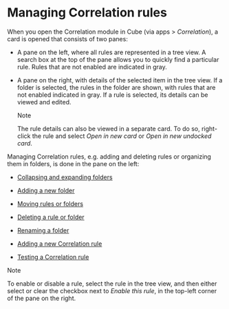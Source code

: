 # Managing Correlation rules

When you open the Correlation module in Cube (via apps \> *Correlation*), a card is opened that consists of two panes:

- A pane on the left, where all rules are represented in a tree view. A search box at the top of the pane allows you to quickly find a particular rule. Rules that are not enabled are indicated in gray.

- A pane on the right, with details of the selected item in the tree view. If a folder is selected, the rules in the folder are shown, with rules that are not enabled indicated in gray. If a rule is selected, its details can be viewed and edited.

    > [!NOTE]
    > The rule details can also be viewed in a separate card. To do so, right-click the rule and select *Open in new card* or *Open in new undocked card*.

Managing Correlation rules, e.g. adding and deleting rules or organizing them in folders, is done in the pane on the left:

- [Collapsing and expanding folders](Collapsing_and_expanding_folders.md)

- [Adding a new folder](Adding_a_new_folder.md)

- [Moving rules or folders](Moving_rules_or_folders.md)

- [Deleting a rule or folder](Deleting_a_rule_or_folder.md)

- [Renaming a folder](Renaming_a_folder.md)

- [Adding a new Correlation rule](Adding_a_new_Correlation_rule.md)

- [Testing a Correlation rule](Testing_a_Correlation_rule.md)

> [!NOTE]
> To enable or disable a rule, select the rule in the tree view, and then either select or clear the checkbox next to *Enable this rule*, in the top-left corner of the pane on the right.
>
